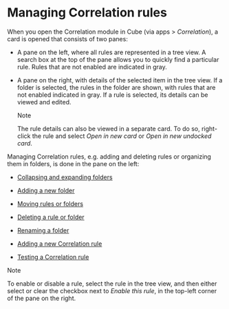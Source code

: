 # Managing Correlation rules

When you open the Correlation module in Cube (via apps \> *Correlation*), a card is opened that consists of two panes:

- A pane on the left, where all rules are represented in a tree view. A search box at the top of the pane allows you to quickly find a particular rule. Rules that are not enabled are indicated in gray.

- A pane on the right, with details of the selected item in the tree view. If a folder is selected, the rules in the folder are shown, with rules that are not enabled indicated in gray. If a rule is selected, its details can be viewed and edited.

    > [!NOTE]
    > The rule details can also be viewed in a separate card. To do so, right-click the rule and select *Open in new card* or *Open in new undocked card*.

Managing Correlation rules, e.g. adding and deleting rules or organizing them in folders, is done in the pane on the left:

- [Collapsing and expanding folders](Collapsing_and_expanding_folders.md)

- [Adding a new folder](Adding_a_new_folder.md)

- [Moving rules or folders](Moving_rules_or_folders.md)

- [Deleting a rule or folder](Deleting_a_rule_or_folder.md)

- [Renaming a folder](Renaming_a_folder.md)

- [Adding a new Correlation rule](Adding_a_new_Correlation_rule.md)

- [Testing a Correlation rule](Testing_a_Correlation_rule.md)

> [!NOTE]
> To enable or disable a rule, select the rule in the tree view, and then either select or clear the checkbox next to *Enable this rule*, in the top-left corner of the pane on the right.
>
